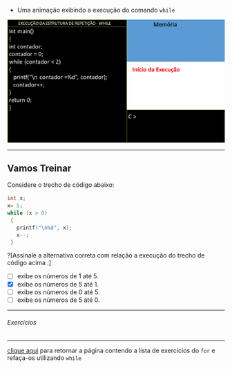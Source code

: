 + Uma animação exibindo a execução do comando ```while```

![while](/markdowns/estruturawhile.gif)

----
Vamos Treinar
----
Considere o trecho de código abaixo:                      
``` C                       
int x;    
x= 5;
while (x > 0)    
 {
   printf("\n%d", x);
   x--;
 }
 ```                           
?[Assinale a alternativa correta com relação a execução do trecho de código acima :]
-[ ] exibe os números de 1 até 5.
-[x] exibe os números de 5 até 1.
-[ ] exibe os números de 0 até 5.
-[ ] exibe os números de 5 até 0.
----
###### Exercícios
----
[clique aqui](/markdowns/lesson13.md) para retornar a página contendo a lista de exercícios do ```for``` e refaça-os utilizando ```while```
